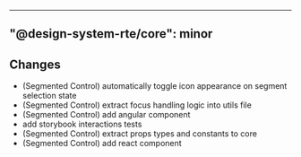 ---
  "@design-system-rte/core": minor
  ---
  
  ## Changes

- (Segmented Control) automatically toggle icon appearance on segment selection state
- (Segmented Control) extract focus handling logic into utils file
- (Segmented Control) add angular component
- add storybook interactions tests
- (Segmented Control) extract props types and constants to core
- (Segmented Control) add react component
